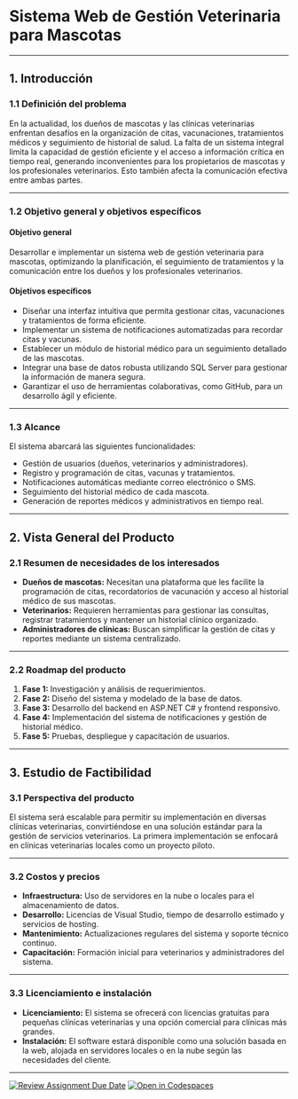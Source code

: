 # **Sistema Web de Gestión Veterinaria para Mascotas**

---

## **1. Introducción**

### **1.1 Definición del problema**  
En la actualidad, los dueños de mascotas y las clínicas veterinarias enfrentan desafíos en la organización de citas, vacunaciones, tratamientos médicos y seguimiento de historial de salud. La falta de un sistema integral limita la capacidad de gestión eficiente y el acceso a información crítica en tiempo real, generando inconvenientes para los propietarios de mascotas y los profesionales veterinarios. Esto también afecta la comunicación efectiva entre ambas partes.

---

### **1.2 Objetivo general y objetivos específicos**

#### **Objetivo general**  
Desarrollar e implementar un sistema web de gestión veterinaria para mascotas, optimizando la planificación, el seguimiento de tratamientos y la comunicación entre los dueños y los profesionales veterinarios.

#### **Objetivos específicos**  
- Diseñar una interfaz intuitiva que permita gestionar citas, vacunaciones y tratamientos de forma eficiente.  
- Implementar un sistema de notificaciones automatizadas para recordar citas y vacunas.  
- Establecer un módulo de historial médico para un seguimiento detallado de las mascotas.  
- Integrar una base de datos robusta utilizando SQL Server para gestionar la información de manera segura.  
- Garantizar el uso de herramientas colaborativas, como GitHub, para un desarrollo ágil y eficiente.  

---

### **1.3 Alcance**  
El sistema abarcará las siguientes funcionalidades:  
- Gestión de usuarios (dueños, veterinarios y administradores).  
- Registro y programación de citas, vacunas y tratamientos.  
- Notificaciones automáticas mediante correo electrónico o SMS.  
- Seguimiento del historial médico de cada mascota.  
- Generación de reportes médicos y administrativos en tiempo real.  

---

## **2. Vista General del Producto**

### **2.1 Resumen de necesidades de los interesados**  
- **Dueños de mascotas:** Necesitan una plataforma que les facilite la programación de citas, recordatorios de vacunación y acceso al historial médico de sus mascotas.  
- **Veterinarios:** Requieren herramientas para gestionar las consultas, registrar tratamientos y mantener un historial clínico organizado.  
- **Administradores de clínicas:** Buscan simplificar la gestión de citas y reportes mediante un sistema centralizado.  

---

### **2.2 Roadmap del producto**  
1. **Fase 1:** Investigación y análisis de requerimientos.  
2. **Fase 2:** Diseño del sistema y modelado de la base de datos.  
3. **Fase 3:** Desarrollo del backend en ASP.NET C# y frontend responsivo.  
4. **Fase 4:** Implementación del sistema de notificaciones y gestión de historial médico.  
5. **Fase 5:** Pruebas, despliegue y capacitación de usuarios.  

---

## **3. Estudio de Factibilidad**

### **3.1 Perspectiva del producto**  
El sistema será escalable para permitir su implementación en diversas clínicas veterinarias, convirtiéndose en una solución estándar para la gestión de servicios veterinarios. La primera implementación se enfocará en clínicas veterinarias locales como un proyecto piloto.

---

### **3.2 Costos y precios**  
- **Infraestructura:** Uso de servidores en la nube o locales para el almacenamiento de datos.  
- **Desarrollo:** Licencias de Visual Studio, tiempo de desarrollo estimado y servicios de hosting.  
- **Mantenimiento:** Actualizaciones regulares del sistema y soporte técnico continuo.  
- **Capacitación:** Formación inicial para veterinarios y administradores del sistema.  

---

### **3.3 Licenciamiento e instalación**  
- **Licenciamiento:** El sistema se ofrecerá con licencias gratuitas para pequeñas clínicas veterinarias y una opción comercial para clínicas más grandes.  
- **Instalación:** El software estará disponible como una solución basada en la web, alojada en servidores locales o en la nube según las necesidades del cliente.  

---

[![Review Assignment Due Date](https://classroom.github.com/assets/deadline-readme-button-22041afd0340ce965d47ae6ef1cefeee28c7c493a6346c4f15d667ab976d596c.svg)](https://classroom.github.com/a/LkahOtWs)
[![Open in Codespaces](https://classroom.github.com/assets/launch-codespace-2972f46106e565e64193e422d61a12cf1da4916b45550586e14ef0a7c637dd04.svg)](https://classroom.github.com/open-in-codespaces?assignment_repo_id=17616394)
